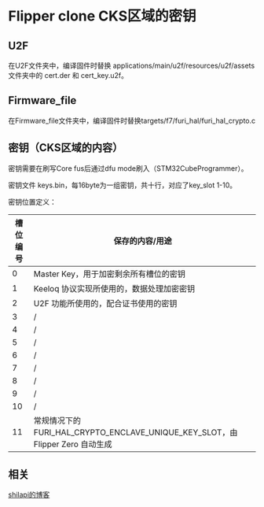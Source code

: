 # Flipper clone CKS区域的密钥

## U2F

在U2F文件夹中，编译固件时替换 applications/main/u2f/resources/u2f/assets 文件夹中的 cert.der 和 cert_key.u2f。

## Firmware_file

在Firmware_file文件夹中，编译固件时替换targets/f7/furi_hal/furi_hal_crypto.c

## 密钥（CKS区域的内容）

密钥需要在刷写Core fus后通过dfu mode刷入（STM32CubeProgrammer）。

密钥文件 keys.bin，每16byte为一组密钥，共十行，对应了key_slot 1-10。

密钥位置定义：

| 槽位编号 | 保存的内容/用途 |
| --- | --- |
| 0 | Master Key，用于加密剩余所有槽位的密钥 |
| 1 | Keeloq 协议实现所使用的，数据处理加密密钥 |
| 2 | U2F 功能所使用的，配合证书使用的密钥 |
| 3 | / |
| 4 | / |
| 5 | / |
| 6 | / |
| 7 | / |
| 8 | / |
| 9 | / |
| 10 | / |
| 11 | 常规情况下的 FURI_HAL_CRYPTO_ENCLAVE_UNIQUE_KEY_SLOT，由 Flipper Zero 自动生成 |

## 相关

[shilapi的博客](https://www.lapiw.icu/flipper_zero_cks_u2f)